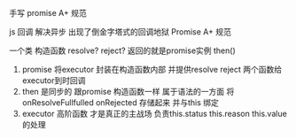 手写 promise A+ 规范

js 回调 解决异步 出现了倒金字塔式的回调地狱
Promise A+ 规范

一个类 构造函数 resolve? reject?
返回的就是promise实例 then() 

1. promise 将executor 封装在构造函数内部
并提供resolve reject 两个函数给executor到时回调
2. then 是同步的 跟promise 构造函数一样 属于语法的一方面 
将onResolveFullfulled onRejected 存储起来 并与this 绑定
3. executor 高阶函数 才是真正的主战场 负责this.status this.reason this.value的处理

